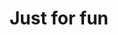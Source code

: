 ---
layout: page
title: Just for fun
nav: true
nav_order: 6
dropdown: true
children: 
    - title: Kitty
      permalink: /publications/
    # - title: divider
    - title: World travel
      permalink: /projects/
---